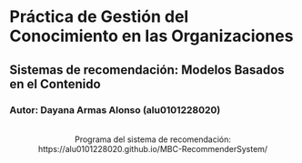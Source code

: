 # Práctica de Gestión del Conocimiento en las Organizaciones

## Sistemas de recomendación: Modelos Basados en el Contenido

### Autor: Dayana Armas Alonso (alu0101228020)

<p align="center">
  <br>
  Programa del sistema de recomendación: <ahref="https://alu0101228020.github.io/MBC-RecommenderSystem/">https://alu0101228020.github.io/MBC-RecommenderSystem/</a>
  <br>
</p>            
